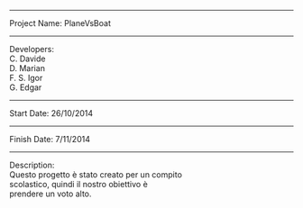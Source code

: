 **************************************************
Project Name: PlaneVsBoat
**************************************************
Developers:   <br/>C. Davide
              <br/>D. Marian
              <br/>F. S. Igor
              <br/>G. Edgar
**************************************************
Start Date:   26/10/2014
**************************************************
Finish Date:  7/11/2014
**************************************************
Description:<br/>
  Questo progetto è stato creato per un compito <br/>
  scolastico, quindi il nostro obiettivo è <br/>
  prendere un voto alto.
